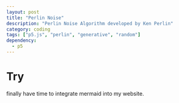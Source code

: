 ```yaml
---
layout: post
title: "Perlin Noise"
description: "Perlin Noise Algorithm developed by Ken Perlin"
category: coding
tags: ["p5.js", "perlin", "generative", "random"]
dependency:
  - p5
---
```


# Try

finally have time to integrate mermaid into my website.

<div class="containCenter">
<div class="sketch" id="perlin-canvas1">
    <script type="text/javascript" src="./perlin.js"></script>
</div>
</div>